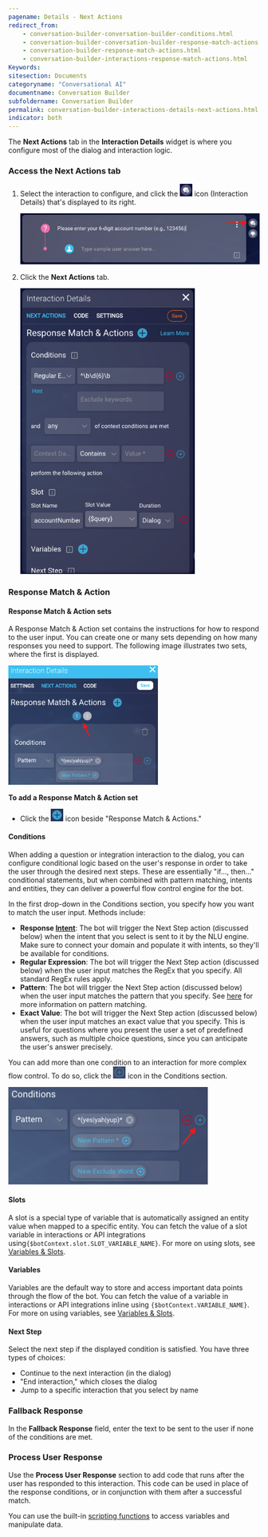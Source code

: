 ```yaml
---
pagename: Details - Next Actions
redirect_from:
    - conversation-builder-conversation-builder-conditions.html
    - conversation-builder-conversation-builder-response-match-actions.html
    - conversation-builder-response-match-actions.html
    - conversation-builder-interactions-response-match-actions.html
Keywords:
sitesection: Documents
categoryname: "Conversational AI"
documentname: Conversation Builder
subfoldername: Conversation Builder
permalink: conversation-builder-interactions-details-next-actions.html
indicator: both
---
```


The **Next Actions** tab in the **Interaction Details** widget is where you configure most of the dialog and interaction logic.

### Access the Next Actions tab

1. Select the interaction to configure, and click the <img style="width:25px" src="img/ConvoBuilder/icon_interactionDetails.png"> icon (Interaction Details) that's displayed to its right.

    <img style="width:600px" class="fancyimage" src="img/ConvoBuilder/interactions_DetailsNextActions1.png">
2. Click the **Next Actions** tab.

    <img style="width:350px" class="fancyimage" src="img/ConvoBuilder/interactions_DetailsNextActions2.png">

### Response Match & Action

#### Response Match & Action sets

A Response Match & Action set contains the instructions for how to respond to the user input. You can create one or many sets depending on how many responses you need to support. The following image illustrates two sets, where the first is displayed.

<img style="width:300px" class="fancyimage" src="img/ConvoBuilder/interactionDetails_sets.png">

**To add a Response Match & Action set**
* Click the <img style="width:25px" src="img/ConvoBuilder/icon_addResponseMatchSet.png"> icon beside "Response Match & Actions."

#### Conditions

When adding a question or integration interaction to the dialog, you can configure conditional logic based on the user's response in order to take the user through the desired next steps. These are essentially "if..., then..." conditional statements, but when combined with pattern matching, intents and entities, they can deliver a powerful flow control engine for the bot.

In the first drop-down in the Conditions section, you specify how you want to match the user input. Methods include: 

* **Response [Intent](conversation-builder-intent-builder-overview.html)**: The bot will trigger the Next Step action (discussed below) when the intent that you select is sent to it by the NLU engine. Make sure to connect your domain and populate it with intents, so they'll be available for conditions.
* **Regular Expression**: The bot will trigger the Next Step action (discussed below) when the user input matches the RegEx that you specify. All standard RegEx rules apply.
* **Pattern**: The bot will trigger the Next Step action (discussed below) when the user input matches the pattern that you specify. See [here](conversation-builder-interactions-interaction-basics.html#specify-patterns-in-interactions) for more information on pattern matching.
* **Exact Value**: The bot will trigger the Next Step action (discussed below) when the user input matches an exact value that you specify. This is useful for questions where you present the user a set of predefined answers, such as multiple choice questions, since you can anticipate the user's answer precisely.

You can add more than one condition to an interaction for more complex flow control. To do so, click the <img style="width:25px" src="img/ConvoBuilder/icon_addCondition.png"> icon in the Conditions section.

<img style="width:400px" class="fancyimage" src="img/ConvoBuilder/interactionDetails_addCondition.png">

#### Slots

A slot is a special type of variable that is automatically assigned an entity value when mapped to a specific entity. You can fetch the value of a slot variable in interactions or API integrations using`{$botContext.slot.SLOT_VARIABLE_NAME}`. For more on using slots, see [Variables & Slots](conversation-builder-variables-slots.html).

#### Variables

Variables are the default way to store and access important data points through the flow of the bot. You can fetch the value of a variable in interactions or API integrations inline using `{$botContext.VARIABLE_NAME}`. For more on using variables, see [Variables & Slots](conversation-builder-variables-slots.html).

#### Next Step

Select the next step if the displayed condition is satisfied. You have three types of choices:

* Continue to the next interaction (in the dialog)
* "End interaction," which closes the dialog
* Jump to a specific interaction that you select by name

### Fallback Response

In the **Fallback Response** field, enter the text to be sent to the user if none of the conditions are met.

### Process User Response

Use the **Process User Response** section to add code that runs after the user has responded to this interaction. This code can be used in place of the response conditions, or in conjunction with them after a successful match.

You can use the built-in [scripting functions](conversation-builder-scripting-functions-functions-list.html) to access variables and manipulate data.
